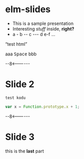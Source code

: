 # elm-slides

 - This is a sample presentation
 - Interesting *stuff* inside, **right?**
 - a - b -- c --- d e-f ...

<q>test html</q>

aaa <kbd>Space</kbd> bbb

--8<------

# Slide 2

`test kodu`

```javascript
var x = Function.prototype.x + 1;
```

--8<------

# Slide 3

this is the **last** part
